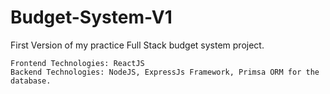 # Budget-System-V1
First Version of my practice Full Stack budget system project.

	Frontend Technologies: ReactJS
	Backend Technologies: NodeJS, ExpressJs Framework, Primsa ORM for the database.
